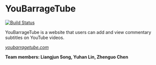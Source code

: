 # YouBarrageTube

[![Build Status](https://travis-ci.org/YouBarrageTube/YouBarrageTube.svg?branch=master)](https://travis-ci.org/YouBarrageTube/YouBarrageTube)

YouBarrageTube is a website that users can add and view commentary subtitles on YouTube videos.

[_youbarragetube.com_](http://youbarragetube.com)



**Team members: Liangjun Song, Yuhan Lin, Zhenguo Chen**

